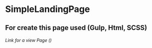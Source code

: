 # SimpleLandingPage
## For create this page used (Gulp, Html, SCSS)

###### Link for a view Page ()
